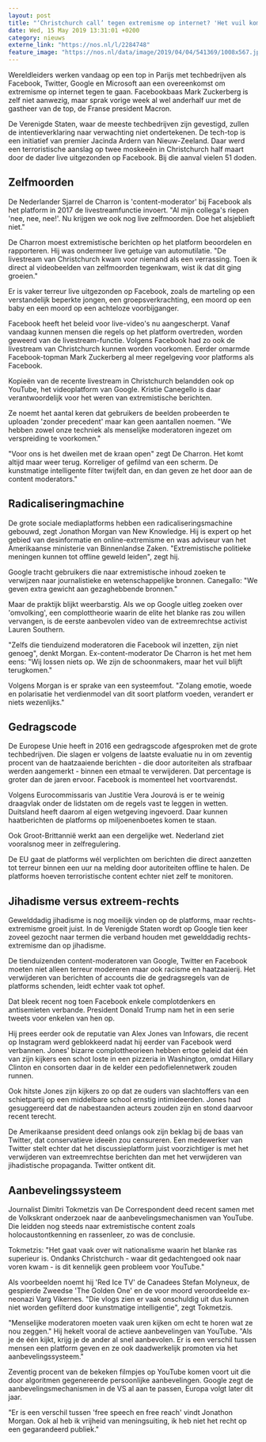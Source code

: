```yaml
---
layout: post
title: "‘Christchurch call’ tegen extremisme op internet? 'Het vuil komt altijd terug'"
date: Wed, 15 May 2019 13:31:01 +0200
category: nieuws
externe_link: "https://nos.nl/l/2284748"
feature_image: "https://nos.nl/data/image/2019/04/04/541369/1008x567.jpg"
---
```


<p>Wereldleiders werken vandaag op een top in Parijs met techbedrijven als Facebook, Twitter, Google en Microsoft aan een overeenkomst om extremisme op internet tegen te gaan. Facebookbaas Mark Zuckerberg is zelf niet aanwezig, maar sprak vorige week al wel anderhalf uur met de gastheer van de top, de Franse president Macron.</p>
<p>De Verenigde Staten, waar de meeste techbedrijven zijn gevestigd, zullen de intentieverklaring naar verwachting niet ondertekenen. De tech-top is een initiatief van premier Jacinda Ardern van Nieuw-Zeeland. Daar werd een terroristische aanslag op twee moskeeën in Christchurch half maart door de dader live uitgezonden op Facebook. Bij die aanval vielen 51 doden.</p>
<h2>Zelfmoorden</h2>
<p>De Nederlander Sjarrel de Charron is 'content-moderator' bij Facebook als het platform in 2017 de livestreamfunctie invoert. "Al mijn collega's riepen 'nee, nee, nee!'. Nu krijgen we ook nog live zelfmoorden. Doe het alsjeblieft niet."</p>
<p>De Charron moest extremistische berichten op het platform beoordelen en rapporteren. Hij was ondermeer live getuige van automutilatie. "De livestream van Christchurch kwam voor niemand als een verrassing. Toen ik direct al videobeelden van zelfmoorden tegenkwam, wist ik dat dit ging groeien."</p>
<p>Er is vaker terreur live uitgezonden op Facebook, zoals de marteling op een verstandelijk beperkte jongen, een groepsverkrachting, een moord op een baby en een moord op een achteloze voorbijganger.</p>
<p>Facebook heeft het beleid voor live-video's nu aangescherpt. Vanaf vandaag kunnen mensen die regels op het platform overtreden, worden geweerd van de livestream-functie. Volgens Facebook had zo ook de livestream van Christchurch kunnen worden voorkomen. Eerder omarmde Facebook-topman Mark Zuckerberg al meer regelgeving voor platforms als Facebook.</p>
<p>Kopieën van de recente livestream in Christchurch belandden ook op YouTube, het videoplatform van Google. Kristie Canegello is daar verantwoordelijk voor het weren van extremistische berichten.</p>
<p>Ze noemt het aantal keren dat gebruikers de beelden probeerden te uploaden 'zonder precedent' maar kan geen aantallen noemen. "We hebben zowel onze techniek als menselijke moderatoren ingezet om verspreiding te voorkomen."</p>
<p>"Voor ons is het dweilen met de kraan open" zegt De Charron. Het komt altijd maar weer terug. Korreliger of gefilmd van een scherm. De kunstmatige intelligente filter twijfelt dan, en dan geven ze het door aan de content moderators."</p>
<h2>Radicaliseringmachine</h2>
<p>De grote sociale mediaplatforms hebben een radicaliseringsmachine gebouwd, zegt Jonathon Morgan van New Knowledge. Hij is expert op het gebied van desinformatie en online-extremisme en was adviseur van het Amerikaanse ministerie van Binnenlandse Zaken. "Extremistische politieke meningen kunnen tot offline geweld leiden", zegt hij.</p>
<p>Google tracht gebruikers die naar extremistische inhoud zoeken te verwijzen naar journalistieke en wetenschappelijke bronnen. Canegallo: "We geven extra gewicht aan gezaghebbende bronnen."</p>
<p>Maar de praktijk blijkt weerbarstig. Als we op Google uitleg zoeken over 'omvolking', een complottheorie waarin de elite het blanke ras zou willen vervangen, is de eerste aanbevolen video van de extreemrechtse activist Lauren Southern.</p>
<p>"Zelfs die tienduizend moderatoren die Facebook wil inzetten, zijn niet genoeg", denkt Morgan. Ex-content-moderator De Charron is het met hem eens: "Wij lossen niets op. We zijn de schoonmakers, maar het vuil blijft terugkomen."</p>
<p>Volgens Morgan is er sprake van een systeemfout. "Zolang emotie, woede en polarisatie het verdienmodel van dit soort platform voeden, verandert er niets wezenlijks."</p>
<h2>Gedragscode</h2>
<p>De Europese Unie heeft in 2016 een gedragscode afgesproken met de grote techbedrijven. Die slagen er volgens de laatste evaluatie nu in om zeventig procent van de haatzaaiende berichten - die door autoriteiten als strafbaar werden aangemerkt - binnen een etmaal te verwijderen. Dat percentage is groter dan de jaren ervoor. Facebook is momenteel het voortvarendst.</p>
<p>Volgens Eurocommissaris van Justitie Vera Jourová is er te weinig draagvlak onder de lidstaten om de regels vast te leggen in wetten. Duitsland heeft daarom al eigen wetgeving ingevoerd. Daar kunnen haatberichten de platforms op miljoenenboetes komen te staan.</p>
<p>Ook Groot-Brittannië werkt aan een dergelijke wet. Nederland ziet vooralsnog meer in zelfregulering.</p>
<p>De EU gaat de platforms wél verplichten om berichten die direct aanzetten tot terreur binnen een uur na melding door autoriteiten offline te halen. De platforms hoeven terroristische content echter niet zelf te monitoren.</p>
<h2>Jihadisme versus extreem-rechts</h2>
<p>Gewelddadig jihadisme is nog moeilijk vinden op de platforms, maar rechts-extremisme groeit juist. In de Verenigde Staten wordt op Google tien keer zoveel gezocht naar termen die verband houden met gewelddadig rechts-extremisme dan op jihadisme.</p>
<p>De tienduizenden content-moderatoren van Google, Twitter en Facebook moeten niet alleen terreur modereren maar ook racisme en haatzaaierij. Het verwijderen van berichten of accounts die de gedragsregels van de platforms schenden, leidt echter vaak tot ophef.</p>
<p>Dat bleek recent nog toen Facebook enkele complotdenkers en antisemieten verbande. President Donald Trump nam het in een serie tweets voor enkelen van hen op.</p>
<p>Hij prees eerder ook de reputatie van Alex Jones van Infowars, die recent op Instagram werd geblokkeerd nadat hij eerder van Facebook werd verbannen. Jones' bizarre complottheorieen hebben ertoe geleid dat één van zijn kijkers een schot loste in een pizzeria in Washington, omdat Hillary Clinton en consorten daar in de kelder een pedofielennetwerk zouden runnen.</p>
<p>Ook hitste Jones zijn kijkers zo op dat ze ouders van slachtoffers van een schietpartij op een middelbare school ernstig intimideerden. Jones had gesuggereerd dat de nabestaanden acteurs zouden zijn en stond daarvoor recent terecht.</p>
<p>De Amerikaanse president deed onlangs ook zijn beklag bij de baas van Twitter, dat conservatieve ideeën zou censureren. Een medewerker van Twitter stelt echter dat het discussieplatform juist voorzichtiger is met het verwijderen van extreemrechtse berichten dan met het verwijderen van jihadistische propaganda. Twitter ontkent dit.</p>
<h2>Aanbevelingssysteem</h2>
<p>Journalist Dimitri Tokmetzis van De Correspondent deed recent samen met de Volkskrant onderzoek naar de aanbevelingsmechanismen van YouTube. Die leidden nog steeds naar extremistische content zoals holocaustontkenning en rassenleer, zo was de conclusie.</p>
<p>Tokmetzis: "Het gaat vaak over wit nationalisme waarin het blanke ras superieur is. Ondanks Christchurch - waar dit gedachtengoed ook naar voren kwam - is dit kennelijk geen probleem voor YouTube."</p>
<p>Als voorbeelden noemt hij 'Red Ice TV' de Canadees Stefan Molyneux, de gespierde Zweedse 'The Golden One' en de voor moord veroordeelde ex-neonazi Varg Vikernes. "Die vlogs zien er vaak onschuldig uit dus kunnen niet worden gefilterd door kunstmatige intelligentie", zegt Tokmetzis.</p>
<p>"Menselijke moderatoren moeten vaak uren kijken om echt te horen wat ze nou zeggen." Hij hekelt vooral de actieve aanbevelingen van YouTube. "Als je de één kijkt, krijg je de ander al snel aanbevolen. Er is een verschil tussen mensen een platform geven en ze ook daadwerkelijk promoten via het aanbevelingssysteem."</p>
<p>Zeventig procent van de bekeken filmpjes op YouTube komen voort uit die door algoritmen gegenereerde persoonlijke aanbevelingen. Google zegt de aanbevelingsmechanismen in de VS al aan te passen, Europa volgt later dit jaar.</p>
<p>"Er is een verschil tussen 'free speech en free reach' vindt Jonathon Morgan. Ook al heb ik vrijheid van meningsuiting, ik heb niet het recht op een gegarandeerd publiek."</p>
